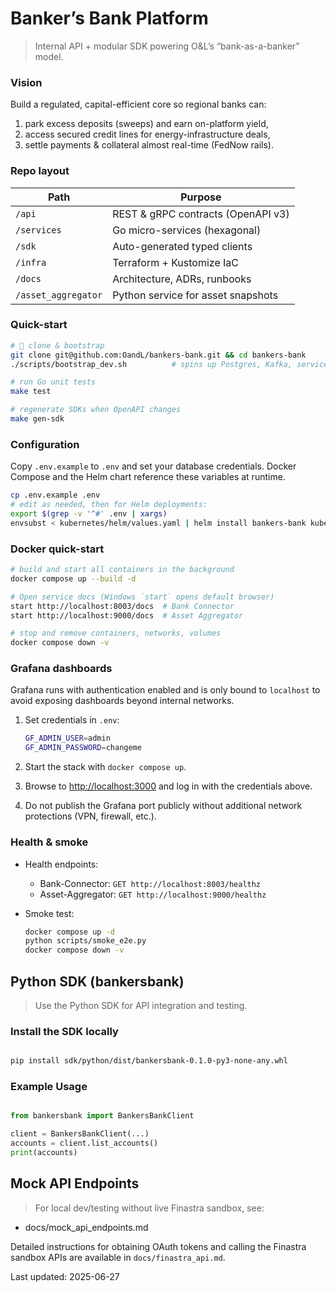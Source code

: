 # Banker’s Bank Platform

> Internal API + modular SDK powering O&L’s “bank-as-a-banker” model.

### Vision
Build a regulated, capital-efficient core so regional banks can:
1.  park excess deposits (sweeps) and earn on-platform yield,
2.  access secured credit lines for energy-infrastructure deals,
3.  settle payments & collateral almost real-time (FedNow rails).

### Repo layout
| Path            | Purpose                            |
|-----------------|------------------------------------|
| `/api`          | REST & gRPC contracts (OpenAPI v3) |
| `/services`     | Go micro-services (hexagonal)      |
| `/sdk`          | Auto-generated typed clients       |
| `/infra`        | Terraform + Kustomize IaC          |
| `/docs`         | Architecture, ADRs, runbooks       |
| `/asset_aggregator` | Python service for asset snapshots |

### Quick-start

```bash
#  clone & bootstrap
git clone git@github.com:OandL/bankers-bank.git && cd bankers-bank
./scripts/bootstrap_dev.sh          # spins up Postgres, Kafka, services

# run Go unit tests
make test

# regenerate SDKs when OpenAPI changes
make gen-sdk

```

### Configuration

Copy `.env.example` to `.env` and set your database credentials. Docker Compose
and the Helm chart reference these variables at runtime.

```bash
cp .env.example .env
# edit as needed, then for Helm deployments:
export $(grep -v '^#' .env | xargs)
envsubst < kubernetes/helm/values.yaml | helm install bankers-bank kubernetes/helm -f -
```

### Docker quick-start

```bash
# build and start all containers in the background
docker compose up --build -d

# Open service docs (Windows `start` opens default browser)
start http://localhost:8003/docs  # Bank Connector
start http://localhost:9000/docs  # Asset Aggregator

# stop and remove containers, networks, volumes
docker compose down -v
```

### Grafana dashboards

Grafana runs with authentication enabled and is only bound to `localhost` to
avoid exposing dashboards beyond internal networks.

1.  Set credentials in `.env`:

    ```bash
    GF_ADMIN_USER=admin
    GF_ADMIN_PASSWORD=changeme
    ```

2.  Start the stack with `docker compose up`.
3.  Browse to [http://localhost:3000](http://localhost:3000) and log in with the
    credentials above.
4.  Do not publish the Grafana port publicly without additional network
    protections (VPN, firewall, etc.).

### Health & smoke

- Health endpoints:
  - Bank-Connector: `GET http://localhost:8003/healthz`
  - Asset-Aggregator: `GET http://localhost:9000/healthz`

- Smoke test:
  ```bash
  docker compose up -d
  python scripts/smoke_e2e.py
  docker compose down -v
  ```

## Python SDK (bankersbank)

> Use the Python SDK for API integration and testing.

### Install the SDK locally

```bash

pip install sdk/python/dist/bankersbank-0.1.0-py3-none-any.whl

```

### Example Usage

```python

from bankersbank import BankersBankClient

client = BankersBankClient(...)
accounts = client.list_accounts()
print(accounts)

```

## Mock API Endpoints

> For local dev/testing without live Finastra sandbox, see:

- docs/mock_api_endpoints.md

Detailed instructions for obtaining OAuth tokens and calling the Finastra
sandbox APIs are available in `docs/finastra_api.md`.

Last updated: 2025-06-27
